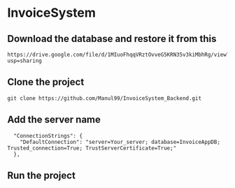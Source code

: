 # InvoiceSystem

## Download the database and restore it from this
````
https://drive.google.com/file/d/1MIuoFhqqVRztOvveG5KRN35v3kiMbhRg/view?usp=sharing
````
## Clone the project
````
git clone https://github.com/Manul99/InvoiceSystem_Backend.git
````
## Add the server name 
````
  "ConnectionStrings": {
    "DefaultConnection": "server=Your_server; database=InvoiceAppDB; Trusted_connection=True; TrustServerCertificate=True;"
  },
````

## Run the project

